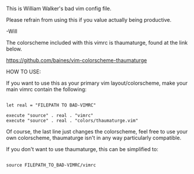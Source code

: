 This is William Walker's bad vim config file.

Please refrain from using this if you value actually being productive.

-Will

The colorscheme included with this vimrc is thaumaturge, found at the link below.

<https://github.com/baines/vim-colorscheme-thaumaturge>

HOW TO USE:

If you want to use this as your primary vim layout/colorscheme, make your
	main vimrc contain the following:

~~~~~~~~~~~~~~~~~~~~~~~~~~~~~~~~~~~~~~~~~~~~~~~~~~

let real = "FILEPATH TO BAD-VIMRC"

execute "source" . real . "vimrc"
execute "source" . real . "colors/thaumaturge.vim"

~~~~~~~~~~~~~~~~~~~~~~~~~~~~~~~~~~~~~~~~~~~~~~~~~~

Of course, the last line just changes the colorscheme, feel
	free to use your own colorscheme, thaumaturge isn't in any way
	particularly compatible.

If you don't want to use thaumaturge, this can be simplified to:

~~~~~~~~~~~~~~~~~~~~~~~~~~~~~~~~~~

source FILEPATH_TO_BAD-VIMRC/vimrc

~~~~~~~~~~~~~~~~~~~~~~~~~~~~~~~~~~


